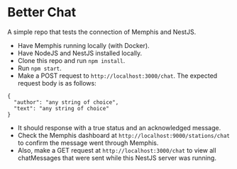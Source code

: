 # Better Chat

A simple repo that tests the connection of Memphis and NestJS.

- Have Memphis running locally (with Docker).
- Have NodeJS and NestJS installed locally.
- Clone this repo and run `npm install`.
- Run `npm start`.
- Make a POST request to `http://localhost:3000/chat`. The expected request body is as follows:

```
{
  "author": "any string of choice",
  "text": "any string of choice"
}
```

- It should response with a true status and an acknowledged message.
- Check the Memphis dashboard at `http://localhost:9000/stations/chat` to confirm the message went through Memphis.
- Also, make a GET request at `http://localhost:3000/chat` to view all chatMessages that were sent while this NestJS server was running.